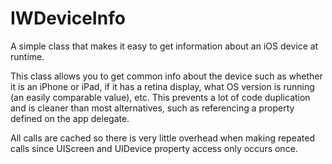 IWDeviceInfo
============

A simple class that makes it easy to get information about an iOS device at runtime.

This class allows you to get common info about the device such as whether it is an
iPhone or iPad, if it has a retina display, what OS version is running (an easily
comparable value), etc. This prevents a lot of code duplication and is cleaner than
most alternatives, such as referencing a property defined on the app delegate.

All calls are cached so there is very little overhead when making repeated calls
since UIScreen and UIDevice property access only occurs once.